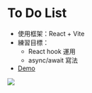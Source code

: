 # To Do List  
* 使用框架：React + Vite
* 練習目標：
  * React hook 運用
  * async/await 寫法
* [Demo](https://iamamberhh.github.io/react_todolist/#)

![](https://camo.githubusercontent.com/dc51652d9b91e199ee57b18b72506e4e9c49f519276918104c1c308e3a4f5a53/68747470733a2f2f692e696d6775722e636f6d2f624e6f444a594f2e706e67)